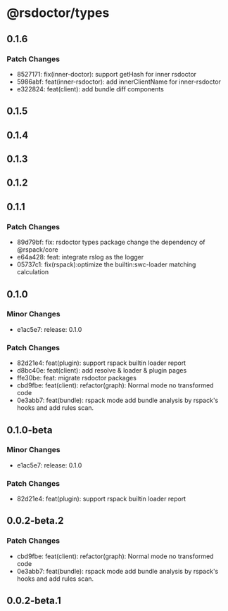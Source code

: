 # @rsdoctor/types

## 0.1.6

### Patch Changes

- 8527171: fix(inner-doctor): support getHash for inner rsdoctor
- 5986abf: feat(inner-rsdoctor): add innerClientName for inner-rsdoctor
- e322824: feat(client): add bundle diff components

## 0.1.5

## 0.1.4

## 0.1.3

## 0.1.2

## 0.1.1

### Patch Changes

- 89d79bf: fix: rsdoctor types package change the dependency of @rspack/core
- e64a428: feat: integrate rslog as the logger
- 05737c1: fix(rspack):optimize the builtin:swc-loader matching calculation

## 0.1.0

### Minor Changes

- e1ac5e7: release: 0.1.0

### Patch Changes

- 82d21e4: feat(plugin): support rspack builtin loader report
- d8bc40e: feat(client): add resolve & loader & plugin pages
- ffe30be: feat: migrate rsdoctor packages
- cbd9fbe: feat(client): refactor(graph): Normal mode no transformed code
- 0e3abb7: feat(bundle): rspack mode add bundle analysis by rspack's hooks and add rules scan.

## 0.1.0-beta

### Minor Changes

- e1ac5e7: release: 0.1.0

### Patch Changes

- 82d21e4: feat(plugin): support rspack builtin loader report

## 0.0.2-beta.2

### Patch Changes

- cbd9fbe: feat(client): refactor(graph): Normal mode no transformed code
- 0e3abb7: feat(bundle): rspack mode add bundle analysis by rspack's hooks and add rules scan.

## 0.0.2-beta.1
